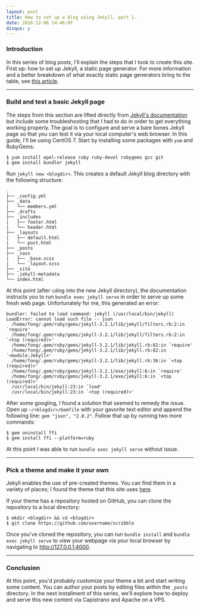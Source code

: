 ```yaml
---
layout: post
title: How to set up a blog using Jekyll, part 1.
date: 2016-12-06 14:46:07
disqus: y
---
```


### Introduction

In this series of blog posts, I'll explain the steps that I took to create this site. First up: how to set up Jekyll, a static page generator. For more information and a better breakdown of what exactly static page generators bring to the table, see [this article](https://www.smashingmagazine.com/2015/11/static-website-generators-jekyll-middleman-roots-hugo-review/). 

---

### Build and test a basic Jekyll page

The steps from this section are lifted directly from [Jekyll's documentation](http://jekyllrb.com/docs/home/) but include some troubleshooting that I had to do in order to get everything working properly. The goal is to configure and serve a bare bones Jekyll page so that you can test it via your local computer's web browser. In this guide, I'll be using CentOS 7. Start by installing some packages with `yum` and RubyGems:

```
$ yum install epel-release ruby ruby-devel rubygems gcc git
$ gem install bundler jekyll
```

Run `jekyll new <blogdir>`. This creates a default Jekyll blog directory with the following structure:

```
.
├── _config.yml
├── _data
|   └── members.yml
├── _drafts
├── _includes
|   ├── footer.html
|   └── header.html
├── _layouts
|   ├── default.html
|   └── post.html
├── _posts
├── _sass
|   ├── _base.scss
|   └── _layout.scss
├── _site
├── .jekyll-metadata
└── index.html
```

At this point (after `cd`ing into the new Jekyll directory), the documentation instructs you to run `bundle exec jekyll serve` in order to serve up some fresh web page. Unfortunately for me, this generated an error:

```
bundler: failed to load command: jekyll (/usr/local/bin/jekyll)
LoadError: cannot load such file -- json
  /home/fong/.gem/ruby/gems/jekyll-3.2.1/lib/jekyll/filters.rb:2:in `require'
  /home/fong/.gem/ruby/gems/jekyll-3.2.1/lib/jekyll/filters.rb:2:in `<top (required)>'
  /home/fong/.gem/ruby/gems/jekyll-3.2.1/lib/jekyll.rb:82:in `require'
  /home/fong/.gem/ruby/gems/jekyll-3.2.1/lib/jekyll.rb:82:in `<module:Jekyll>'
  /home/fong/.gem/ruby/gems/jekyll-3.2.1/lib/jekyll.rb:36:in `<top (required)>'
  /home/fong/.gem/ruby/gems/jekyll-3.2.1/exe/jekyll:6:in `require'
  /home/fong/.gem/ruby/gems/jekyll-3.2.1/exe/jekyll:6:in `<top (required)>'
  /usr/local/bin/jekyll:23:in `load'
  /usr/local/bin/jekyll:23:in `<top (required)>'
```

After some googling, I found a solution that seemed to remedy the issue. Open up `~/<blogdir>/Gemfile` with your gavorite text editor and append the following line: `gem "json", "2.0.2"`. Follow that up by running two more commands:

```
$ gem uninstall ffi
$ gem install ffi --platform=ruby
```

At this point I was able to run `bundle exec jekyll serve` without issue.

---

### Pick a theme and make it your own

Jekyll enables the use of pre-created themes. You can find them in a variety of places; I found the theme that this site uses [here](https://jekyllthemes.io/).

If your theme has a repository hosted on GitHub, you can clone the repository to a local directory:

```
$ mkdir <blogdir> && cd <blogdir>
$ git clone https://github.com/username/scribble
```

Once you've cloned the repository, you can run `bundle install` and `bundle exec jekyll serve` to view your webpage via your local browser by navigating to http://127.0.0.1:4000. 

---

### Conclusion

At this point, you'd probably customize your theme a bit and start writing some content. You can author your posts by editing files within the `_posts` directory. In the next installment of this series, we'll explore how to deploy and serve this new content via Capistrano and Apache on a VPS.
